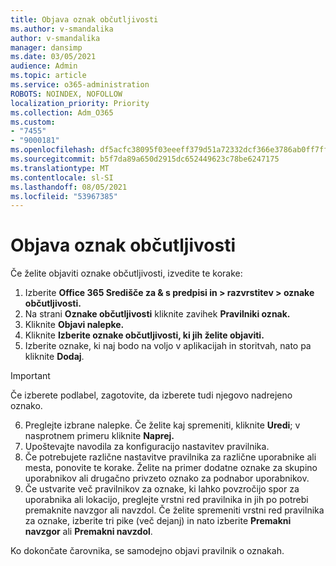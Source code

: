 ```yaml
---
title: Objava oznak občutljivosti
ms.author: v-smandalika
author: v-smandalika
manager: dansimp
ms.date: 03/05/2021
audience: Admin
ms.topic: article
ms.service: o365-administration
ROBOTS: NOINDEX, NOFOLLOW
localization_priority: Priority
ms.collection: Adm_O365
ms.custom:
- "7455"
- "9000181"
ms.openlocfilehash: df5acfc38095f03eeeff379d51a72332dcf366e3786ab0ff7ffcd655cbafd1cf
ms.sourcegitcommit: b5f7da89a650d2915dc652449623c78be6247175
ms.translationtype: MT
ms.contentlocale: sl-SI
ms.lasthandoff: 08/05/2021
ms.locfileid: "53967385"
---
```

# <a name="publish-sensitivity-labels"></a>Objava oznak občutljivosti

Če želite objaviti oznake občutljivosti, izvedite te korake:

1. Izberite **Office 365 Središče za & s predpisi in > razvrstitev > oznake občutljivosti.**
2. Na strani **Oznake občutljivosti** kliknite zavihek **Pravilniki oznak.**
3. Kliknite **Objavi nalepke.**
4. Kliknite **Izberite oznake občutljivosti, ki jih želite objaviti.** 
5. Izberite oznake, ki naj bodo na voljo v aplikacijah in storitvah, nato pa kliknite **Dodaj**.
> [!IMPORTANT]
> Če izberete podlabel, zagotovite, da izberete tudi njegovo nadrejeno oznako.
6. Preglejte izbrane nalepke. Če želite kaj spremeniti, kliknite **Uredi**; v nasprotnem primeru kliknite **Naprej.**
7. Upoštevajte navodila za konfiguracijo nastavitev pravilnika.
8. Če potrebujete različne nastavitve pravilnika za različne uporabnike ali mesta, ponovite te korake. Želite na primer dodatne oznake za skupino uporabnikov ali drugačno privzeto oznako za podnabor uporabnikov.
9. Če ustvarite več pravilnikov za oznake, ki lahko povzročijo spor za uporabnika ali lokacijo, preglejte vrstni red pravilnika in jih po potrebi premaknite navzgor ali navzdol. Če želite spremeniti vrstni red pravilnika za oznake, izberite tri pike (več dejanj) in nato izberite **Premakni navzgor** ali **Premakni navzdol**.

Ko dokončate čarovnika, se samodejno objavi pravilnik o oznakah.

